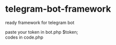 # telegram-bot-framework
ready framework for telegram bot

paste your token in bot.php $token;
<br>codes in code.php
